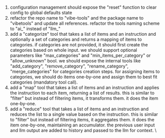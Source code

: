 1. configuration management should expose the "reset" function to clear config to global defaults state
2. refactor the repo name to "vibe-tools" and the package name to "vibetools" and update all references. refactor the tools naming scheme to "ai_<toolname>" instead of "llm_<toolname>"
3. add a "categorize" tool that takes a list of items and an instruction and optionally a set of categories and returns a mapping of items to categories. if categories are not provided, it should first create the categories based on whole input. we should support optional parameters like "max_categories" and "min_items_per_category" or "allow_unknown" bool. we should expose the internal tools like "add_category", "remove_category", "rename_category", "merge_categories" for categories creation steps. for assigning items to categories, we should do items one-by-one and assign them to best fit categories (mandatory tool call). 
4. add a "map" tool that takes a list of items and an instruction and applies the instruction to each item, returning a list of results. this is similar to "filter" but instead of filtering items, it transforms them. it does the item one-by-one.
5. add a "reduce" tool that takes a list of items and an instruction and reduces the list to a single value based on the instruction. this is similar to "filter" but instead of filtering items, it aggregates them. it does the item one-by-one, maintaining an accumulator. the previous user input and llm output are added to history and passed to the llm for context. \